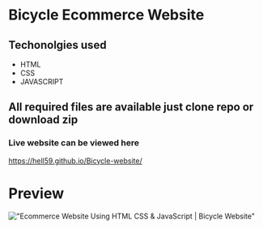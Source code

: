 # Bicycle Ecommerce   Website

## Techonolgies used
* HTML
* CSS
* JAVASCRIPT

## All required files are available just clone repo or download zip

### Live website can be viewed here
https://hell59.github.io/Bicycle-website/


# Preview

!["Ecommerce Website Using HTML CSS & JavaScript | Bicycle Website"](https://user-images.githubusercontent.com/67447840/123276709-9e3e6300-d52f-11eb-8e23-76d49c0017f0.png "Ecommerce Website Using HTML CSS & JavaScript | Bicycle Website")
